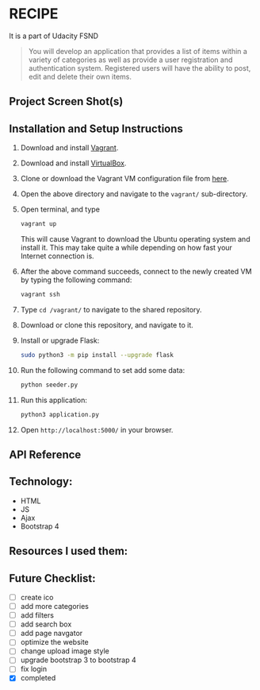 # RECIPE
It is a part of Udacity FSND
> You will develop an application that provides a list of items within a variety of categories as well as provide a user registration and authentication system. Registered users will have the ability to post, edit and delete their own items.


## Project Screen Shot(s)


## Installation and Setup Instructions
1. Download and install [Vagrant](https://www.vagrantup.com/downloads.html).

2. Download and install [VirtualBox](https://www.virtualbox.org/wiki/Downloads).

3. Clone or download the Vagrant VM configuration file from [here](https://github.com/udacity/fullstack-nanodegree-vm).

4. Open the above directory and navigate to the `vagrant/` sub-directory.

5. Open terminal, and type

   ```bash
   vagrant up
   ```

   This will cause Vagrant to download the Ubuntu operating system and install it. This may take quite a while depending on how fast your Internet connection is.

6. After the above command succeeds, connect to the newly created VM by typing the following command:

   ```bash
   vagrant ssh
   ```

8. Type `cd /vagrant/` to navigate to the shared repository.

9. Download or clone this repository, and navigate to it.

11. Install or upgrade Flask:
    ```bash
    sudo python3 -m pip install --upgrade flask
    ```
12. Run the following command to set add some data:
    ```bash
    python seeder.py
    ```
13. Run this application:
    ```bash
    python3 application.py
    ```
14. Open `http://localhost:5000/` in your browser.


## API Reference


## Technology:
- HTML
- JS
- Ajax
- Bootstrap 4


## Resources I used them:

## Future Checklist:
- [ ] create ico
- [ ] add more categories
- [ ] add filters
- [ ] add search box
- [ ] add page navgator
- [ ] optimize the website
- [ ] change upload image style
- [ ] upgrade bootstrap 3 to bootstrap 4
- [ ] fix login
- [x] completed
